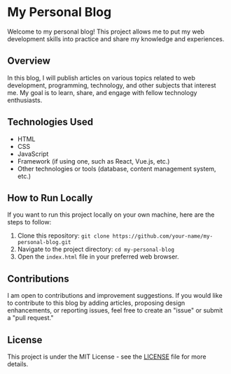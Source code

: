 # My Personal Blog

Welcome to my personal blog! This project allows me to put my web development skills into practice and share my knowledge and experiences.

## Overview

In this blog, I will publish articles on various topics related to web development, programming, technology, and other subjects that interest me. My goal is to learn, share, and engage with fellow technology enthusiasts.

## Technologies Used

- HTML
- CSS
- JavaScript
- Framework (if using one, such as React, Vue.js, etc.)
- Other technologies or tools (database, content management system, etc.)

## How to Run Locally

If you want to run this project locally on your own machine, here are the steps to follow:

1. Clone this repository: `git clone https://github.com/your-name/my-personal-blog.git`
2. Navigate to the project directory: `cd my-personal-blog`
3. Open the `index.html` file in your preferred web browser.

## Contributions

I am open to contributions and improvement suggestions. If you would like to contribute to this blog by adding articles, proposing design enhancements, or reporting issues, feel free to create an "issue" or submit a "pull request."

## License

This project is under the MIT License - see the [LICENSE](LICENSE.txt) file for more details.

